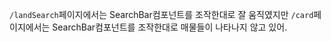 `/landSearch`페이지에서는 SearchBar컴포넌트를 조작한대로 잘 움직였지만 `/card`페이지에서는 SearchBar컴포넌트를 조작한대로 매물들이 나타나지 않고 있어.